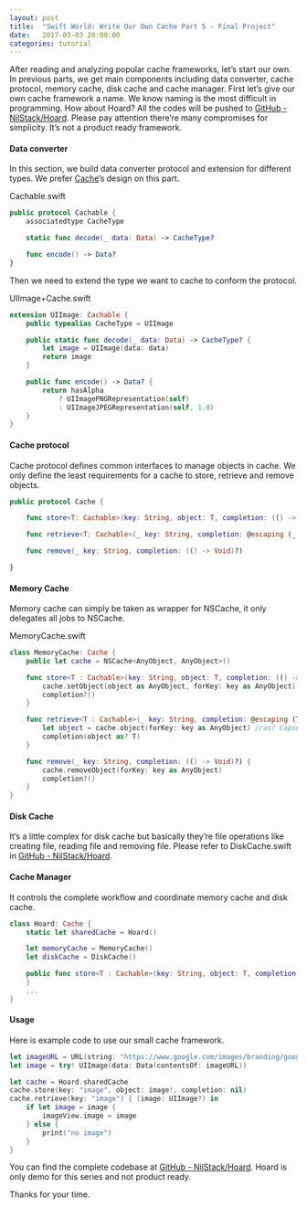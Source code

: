 ```yaml
---
layout: post
title:  "Swift World: Write Our Own Cache Part 5 - Final Project"
date:   2017-03-03 20:00:00
categories: tutorial
---
```


After reading and analyzing popular cache frameworks, let’s start our own. In previous parts, we get main components including data converter, cache protocol, memory cache, disk cache and cache manager. First let’s give our own cache framework a name. We know naming is the most difficult in programming. How about Hoard? All the codes will be pushed to [GitHub - NilStack/Hoard](https://github.com/NilStack/Hoard).  Please pay attention there’re many compromises for simplicity. It’s not a product ready framework.

#### Data converter
In this section, we build data converter protocol and extension for different types. We prefer [Cache](https://github.com/hyperoslo/Cache)’s design on this part.

Cachable.swift

```swift
public protocol Cachable {
    associatedtype CacheType

    static func decode(_ data: Data) -> CacheType?

    func encode() -> Data?
}
```

Then we need to extend the type we want to cache to conform the protocol.

UIImage+Cache.swift

```swift
extension UIImage: Cachable {
    public typealias CacheType = UIImage

    public static func decode(_ data: Data) -> CacheType? {
        let image = UIImage(data: data)
        return image
    }

    public func encode() -> Data? {
        return hasAlpha
            ? UIImagePNGRepresentation(self)
            : UIImageJPEGRepresentation(self, 1.0)
    }
}
```

#### Cache protocol

Cache protocol defines common interfaces to manage objects in cache. We only define the least requirements for a cache to store, retrieve and remove objects.

```swift
public protocol Cache {

    func store<T: Cachable>(key: String, object: T, completion: (() -> Void)?)

    func retrieve<T: Cachable>(_ key: String, completion: @escaping (_ object: T?) -> Void)

    func remove(_ key: String, completion: (() -> Void)?)

}
```

#### Memory Cache

Memory cache can simply be taken as wrapper for NSCache, it only delegates all jobs to NSCache.

MemoryCache.swift

```swift
class MemoryCache: Cache {
    public let cache = NSCache<AnyObject, AnyObject>()

    func store<T : Cachable>(key: String, object: T, completion: (() -> Void)?) {
        cache.setObject(object as AnyObject, forKey: key as AnyObject)
        completion?()
    }

    func retrieve<T : Cachable>(_ key: String, completion: @escaping (T?) -> Void) {
        let object = cache.object(forKey: key as AnyObject) //as? Capsule
        completion(object as? T)
    }

    func remove(_ key: String, completion: (() -> Void)?) {
        cache.removeObject(forKey: key as AnyObject)
        completion?()
    }
}
```

#### Disk Cache

It’s a little complex for disk cache but basically they’re file operations like creating file, reading file and removing file. Please refer to DiskCache.swift in [GitHub - NilStack/Hoard](https://github.com/NilStack/Hoard).

#### Cache Manager
It controls the complete workflow and coordinate memory cache and disk cache.

```swift
class Hoard: Cache {
    static let sharedCache = Hoard()

    let memoryCache = MemoryCache()
    let diskCache = DiskCache()

    public func store<T : Cachable>(key: String, object: T, completion: (() -> Void)?) {
    }
    ...
}
```


#### Usage

Here is example code to use our small cache framework.

```swift
let imageURL = URL(string: "https://www.google.com/images/branding/googlelogo/2x/googlelogo_color_272x92dp.png")!
let image = try! UIImage(data: Data(contentsOf: imageURL))

let cache = Hoard.sharedCache
cache.store(key: "image", object: image!, completion: nil)
cache.retrieve(key: "image") { (image: UIImage?) in
    if let image = image {
        imageView.image = image
    } else {
        print("no image")
    }
}
```

You can find the complete codebase at [GitHub - NilStack/Hoard](https://github.com/NilStack/Hoard). Hoard is only demo for this series and not product ready.

Thanks for your time.
